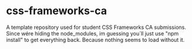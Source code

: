 # css-frameworks-ca
A template repository used for student CSS Frameworks CA submissions.
Since wére hiding the node_modules, im guessing you´ll just use "npm install" to get everything back.
Because nothing seems to load without it.

